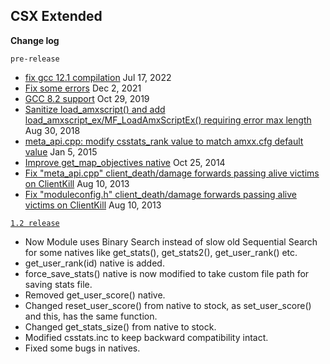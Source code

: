 ## CSX Extended

**Change log**

`pre-release`

- [fix gcc 12.1 compilation](https://github.com/alliedmodders/amxmodx/pull/1056/files#diff-97dd0fb8f76b6aaa579a04745299ac3893ce0ee95d972cacae18b0b9c8e62414) Jul 17, 2022
- [Fix some errors](https://github.com/alliedmodders/amxmodx/commit/3cda059669bbb0987fef1834acac66adf51f3fb1#diff-931edb327d725b58657e38dfa163b5d3138a2221f01d570dcbfbdf81ec8c3aa6) Dec 2, 2021
- [GCC 8.2 support](https://github.com/alliedmodders/amxmodx/pull/617/files#diff-97dd0fb8f76b6aaa579a04745299ac3893ce0ee95d972cacae18b0b9c8e62414) Oct 29, 2019
- [Sanitize load_amxscript() and add load_amxscript_ex/MF_LoadAmxScriptEx() requiring error max length](https://github.com/alliedmodders/amxmodx/commit/6e9947b64faabc5d1c0b3cfac626021e8ed48fd9#diff-73aba3e1ff8f063efefbe8161784fead51d12101fff743a1d066001c9b32ff50) Aug 30, 2018
- [meta_api.cpp: modify csstats_rank value to match amxx.cfg default value](https://github.com/pepepepito0147/csx-extended/commit/241df6d4138cbe26e877f110078c5eeb7cbccd16) Jan 5, 2015
- [Improve get_map_objectives native](https://github.com/pepepepito0147/csx-extended/commit/8279723d9312acf3693d3abf2711649ff5ec2646) Oct 25, 2014
- [Fix "meta_api.cpp" client_death/damage forwards passing alive victims on ClientKill](https://github.com/alliedmodders/amxmodx/commit/419c8f6ee672b4ccd0ed66e9b3675dbf825b57ea?diff=split) Aug 10, 2013
- [Fix "moduleconfig.h" client_death/damage forwards passing alive victims on ClientKill](https://github.com/alliedmodders/amxmodx/commit/419c8f6ee672b4ccd0ed66e9b3675dbf825b57ea?diff=split#diff-0cfe7b0c1cead99a08137eec5b620d7686e442468d97341c48a45d8be54a4862) Aug 10, 2013

[`1.2 release`](https://github.com/pepepepito0147/csx-extended/releases/tag/1.2)

- Now Module uses Binary Search instead of slow old Sequential Search for some natives like get_stats(), get_stats2(), get_user_rank() etc.
- get_user_rank(id) native is added.
- force_save_stats() native is now modified to take custom file path for saving stats file.
- Removed get_user_score() native.
- Changed reset_user_score() from native to stock, as set_user_score() and this, has the same function.
- Changed get_stats_size() from native to stock.
- Modified csstats.inc to keep backward compatibility intact.
- Fixed some bugs in natives.
